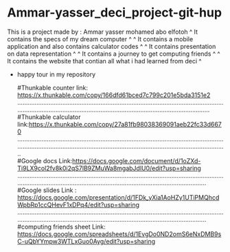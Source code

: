 # Ammar-yasser_deci_project-git-hup

  This is a project made by : Ammar yasser mohamed abo elfotoh
^ It contains the specs of my dream computer ^       ^ It contains a mobile application and also contains calculator codes ^
^ It contains presentation on data representation ^       ^ It contains a journey to get computing friends ^
                          ^ It contains the website that contian all what i had learned from deci ^
                          
  * happy tour in my repository 


     #Thunkable counter link: https://x.thunkable.com/copy/166dfd61bced7c799c201e5bda3151e2
     ......................................................................................................................................................................................................................................
     #Thunkable calculator link:https://x.thunkable.com/copy/27a81fb98038369091aeb22fc33d6670
     ................................................................................................................................................................................................................................................  
     #Google docs Link:https://docs.google.com/document/d/1oZXd-Ti9LX9col2fv8k0i2qS7lB9ZMuWa8mgabJdlU0/edit?usp=sharing ....................................................................................................................................................................................................................................
     #Google slides Link : https://docs.google.com/presentation/d/1FDk_yXia1AoHZy1UTiPMQhcdWpbRp1ccQHevF1xDPq4/edit?usp=sharing
....................................................................................................................................................................................................................................
     #computing friends sheet Link: https://docs.google.com/spreadsheets/d/1EvgDo0ND2omS6eNxDMB9sC-uQbYYmpw3WTLxGuo0Ayg/edit?usp=sharing
